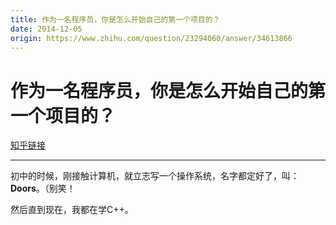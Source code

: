 ```yaml
---
title: 作为一名程序员，你是怎么开始自己的第一个项目的？
date: 2014-12-05
origin: https://www.zhihu.com/question/23294060/answer/34613866
---
```

# 作为一名程序员，你是怎么开始自己的第一个项目的？

[知乎链接](https://www.zhihu.com/question/23294060/answer/34613866)

---------

<span class="RichText ztext CopyrightRichText-richText" itemprop="text"><p>初中的时候，刚接触计算机，就立志写一个操作系统，名字都定好了，叫：<b>Doors</b>。（别笑！</p>然后直到现在，我都在学C++。</span>
